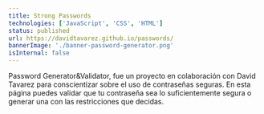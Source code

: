 ```yaml
---
title: Strong Passwords
technologies: ['JavaScript', 'CSS', 'HTML']
status: published
url: https://davidtavarez.github.io/passwords/
bannerImage: './banner-password-generator.png'
isInternal: false
---
```


Password Generator&Validator, fue un proyecto en colaboración con David Tavarez para conscientizar sobre el uso de contraseñas seguras. En esta página puedes validar que tu contraseña sea lo suficientemente segura o generar una con las restricciones que decidas.
